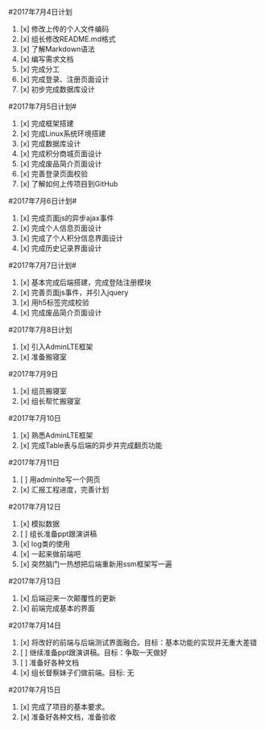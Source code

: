 #2017年7月4日计划
1. [x] 修改上传的个人文件编码  
2. [x] 组长修改README.md格式  
3. [x] 了解Markdown语法  
4. [x] 编写需求文档  
5. [x] 完成分工  
6. [x] 完成登录、注册页面设计  
7. [x] 初步完成数据库设计  

#2017年7月5日计划#
1. [x] 完成框架搭建
2. [x] 完成Linux系统环境搭建
3. [x] 完成数据库设计 
4. [x] 完成积分商城页面设计  
5. [x] 完成废品简介页面设计
6. [x] 完善登录页面校验  
7. [x] 了解如何上传项目到GitHub

#2017年7月6日计划#
1. [x] 完成页面js的异步ajax事件  
2. [x] 完成个人信息页面设计  
3. [x] 完成了个人积分信息界面设计  
4. [x] 完成历史记录界面设计  

#2017年7月7日计划#
1. [x] 基本完成后端搭建，完成登陆注册模块
2. [x] 完善页面js事件，并引入jquery
3. [x] 用h5标签完成校验
4. [x] 完成废品简介页面设计

#2017年7月8日计划
1. [x] 引入AdminLTE框架
2. [x] 准备搬寝室

#2017年7月9日
1. [x] 组员搬寝室
2. [x] 组长帮忙搬寝室

#2017年7月10日
1. [x] 熟悉AdminLTE框架
2. [x] 完成Table表与后端的异步并完成翻页功能

#2017年7月11日
1. [ ] 用adminlte写一个网页
2. [x] 汇报工程进度，完善计划

#2017年7月12日
1. [x] 模拟数据
2. [ ] 组长准备ppt跟演讲稿
3. [x] log类的使用
4. [x] 一起来做前端吧
5. [x] 突然脑门一热想把后端重新用ssm框架写一遍

#2017年7月13日
1. [x] 后端迎来一次颠覆性的更新
2. [x] 前端完成基本的界面

#2017年7月14日
1. [x] 将改好的前端与后端测试界面融合。目标：基本功能的实现并无重大差错
2. [ ] 继续准备ppt跟演讲稿。目标：争取一天做好
3. [ ] 准备好各种文档
4. [x] 组长督察妹子们做前端。目标: 无

#2017年7月15日
1. [x] 完成了项目的基本要求。
2. [x] 准备好各种文档，准备验收